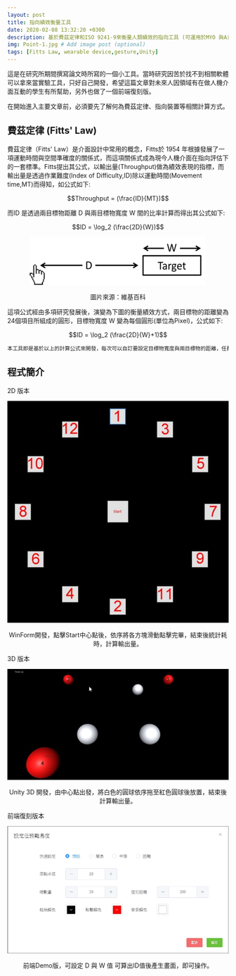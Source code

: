 ```yaml
---
layout: post
title: 指向績效衡量工具
date: 2020-02-08 13:32:20 +0300
description: 基於費茲定律和ISO 9241-9來衡量人類績效的指向工具 (可運用於MYO 與AirMouse)
img: Point-1.jpg # Add image post (optional)
tags: [Fitts Law, wearable device,gesture,Unity]
---
```


<script src='https://cdnjs.cloudflare.com/ajax/libs/mathjax/2.7.5/MathJax.js?config=default' async></script>

這是在研究所期間撰寫論文時所寫的一個小工具。當時研究因苦於找不到相關軟體可以拿來當實驗工具，只好自己開發，希望這篇文章對未來人因領域有在做人機介面互動的學生有所幫助，另外也做了一個前端復刻版。

在開始進入主要文章前，必須要先了解何為費茲定律、指向裝置等相關計算方式。

## 費茲定律 (Fitts' Law)

費茲定律（Fitts' Law）是介面設計中常用的概念，Fitts於 1954 年根據發展了一項運動時間與空間準確度的關係式，而這項關係式成為現今人機介面在指向評估下的一套標準。Fitts提出其公式，以輸出量(Throughput)做為績效表現的指標，而輸出量是透過作業難度(Index of Difficulty,ID)除以運動時間(Movement time,MT)而得知，如公式如下:

$$Throughput = (\frac{ID}{MT})$$

而ID 是透過兩目標物距離 D 與兩目標物寬度 W
間的比率計算而得出其公式如下:

$$ID = \log_2 (\frac{2D}{W})$$

<p align="center">
  <img src="../assets/img/FittsLaw/Fitt's.png">
</p>
<p align="center">圖片來源：維基百科</p>


這項公式經由多項研究發展後，演變為下圖的衡量績效方式，兩目標物的距離變為24個項目所組成的圓形，目標物寬度 W 變為每個圓形(單位為Pixel)，公式如下:

$$ID = \log_2 (\frac{2D}{W}+1)$$

``` bash
本工具即是基於以上的計算公式來開發，每次可以自訂要設定目標物寬度與兩目標物的距離，任務完成後，會計算出本次操作所得出的輸出量。
```
## 程式簡介

2D 版本
<p align="center">
  <img src="../assets/img/FittsLaw/Point2.jpg">
</p>

<p align="center">WinForm開發，點擊Start中心點後，依序將各方塊滑動點擊完畢，結束後統計耗時，計算輸出量。</p>

3D 版本
<p align="center">
  <img src="../assets/img/FittsLaw/Point3.jpg">
</p>
<p align="center">Unity 3D 開發，由中心點出發，將白色的圓球依序拖至紅色圓球後放置，結束後計算輸出量。</p>

前端復刻版本
<p align="center">
  <img src="../assets/img/FittsLaw/Point4.jpg">
</p>
<p align="center">前端Demo版，可設定 D 與 W 值 可算出ID值後產生畫面，即可操作。</p>








